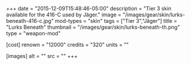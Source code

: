 +++
date = "2015-12-09T15:48:46-05:00"
description = "Tier 3 skin available for the 416-C used by Jäger."
image = "/images/gear/skin/lurks-beneath-416-c.jpg"
mod-types = "skin"
tags = ["Tier 3","Jäger"]
title = "Lurks Beneath"
thumbnail = "/images/gear/skin/lurks-beneath-th.png"
type = "weapon-mod"

[cost]
  renown = "12000"
  credits = "320"
  units = ""

[images]
  alt = ""
  src = ""
+++
